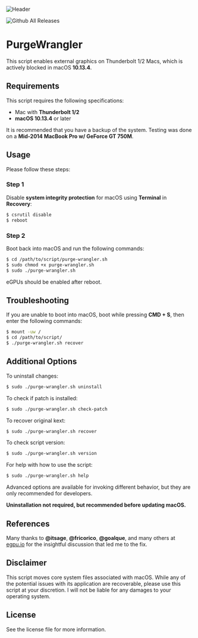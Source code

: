 ![Header](https://raw.githubusercontent.com/mayankk2308/purge-wrangler/master/resources/header.png)

![Github All Releases](https://img.shields.io/github/downloads/mayankk2308/purge-wrangler/total.svg?style=for-the-badge)
# PurgeWrangler
This script enables external graphics on Thunderbolt 1/2 Macs, which is actively blocked in macOS **10.13.4**.

## Requirements
This script requires the following specifications:
* Mac with **Thunderbolt 1/2**
* **macOS 10.13.4** or later

It is recommended that you have a backup of the system. Testing was done on a **Mid-2014 MacBook Pro w/ GeForce GT 750M**.

## Usage
Please follow these steps:

### Step 1
Disable **system integrity protection** for macOS using **Terminal** in **Recovery**:
```bash
$ csrutil disable
$ reboot
```

### Step 2
Boot back into macOS and run the following commands:
```bash
$ cd /path/to/script/purge-wrangler.sh
$ sudo chmod +x purge-wrangler.sh
$ sudo ./purge-wrangler.sh
```

eGPUs should be enabled after reboot.

## Troubleshooting
If you are unable to boot into macOS, boot while pressing **CMD + S**, then enter the following commands:
```bash
$ mount -uw /
$ cd /path/to/script/
$ ./purge-wrangler.sh recover
```

## Additional Options
To uninstall changes:
```bash
$ sudo ./purge-wrangler.sh uninstall
```

To check if patch is installed:
```bash
$ sudo ./purge-wrangler.sh check-patch
```

To recover original kext:
```bash
$ sudo ./purge-wrangler.sh recover
```

To check script version:
```bash
$ sudo ./purge-wrangler.sh version
```

For help with how to use the script:
```bash
$ sudo ./purge-wrangler.sh help
```

Advanced options are available for invoking different behavior, but they are only recommended for developers.

**Uninstallation not required, but recommended before updating macOS.**

## References
Many thanks to **@itsage**, **@fricorico**, **@goalque**, and many others at [egpu.io](https://egpu.io) for the insightful discussion that led me to the fix.

## Disclaimer
This script moves core system files associated with macOS. While any of the potential issues with its application are recoverable, please use this script at your discretion. I will not be liable for any damages to your operating system.

## License
See the license file for more information.
